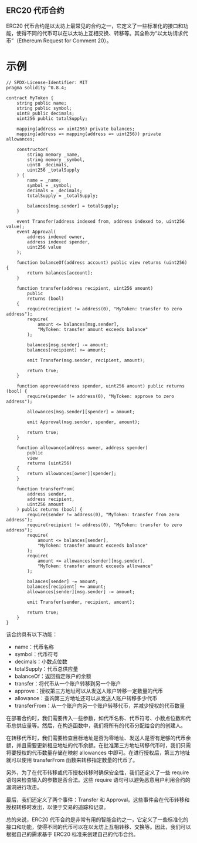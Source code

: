## ERC20 代币合约

ERC20 代币合约是以太坊上最常见的合约之一，它定义了一些标准化的接口和功能，使得不同的代币可以在以太坊上互相交换、转移等。其全称为“以太坊请求代币”（Ethereum Request for Comment 20）。

# 示例

```solidity
// SPDX-License-Identifier: MIT
pragma solidity ^0.8.4;

contract MyToken {
    string public name;
    string public symbol;
    uint8 public decimals;
    uint256 public totalSupply;

    mapping(address => uint256) private balances;
    mapping(address => mapping(address => uint256)) private allowances;

    constructor(
        string memory _name,
        string memory _symbol,
        uint8 _decimals,
        uint256 _totalSupply
    ) {
        name = _name;
        symbol = _symbol;
        decimals = _decimals;
        totalSupply = _totalSupply;

        balances[msg.sender] = totalSupply;
    }

    event Transfer(address indexed from, address indexed to, uint256 value);
    event Approval(
        address indexed owner,
        address indexed spender,
        uint256 value
    );

    function balanceOf(address account) public view returns (uint256) {
        return balances[account];
    }

    function transfer(address recipient, uint256 amount)
        public
        returns (bool)
    {
        require(recipient != address(0), "MyToken: transfer to zero address");
        require(
            amount <= balances[msg.sender],
            "MyToken: transfer amount exceeds balance"
        );

        balances[msg.sender] -= amount;
        balances[recipient] += amount;

        emit Transfer(msg.sender, recipient, amount);

        return true;
    }

    function approve(address spender, uint256 amount) public returns (bool) {
        require(spender != address(0), "MyToken: approve to zero address");

        allowances[msg.sender][spender] = amount;

        emit Approval(msg.sender, spender, amount);

        return true;
    }

    function allowance(address owner, address spender)
        public
        view
        returns (uint256)
    {
        return allowances[owner][spender];
    }

    function transferFrom(
        address sender,
        address recipient,
        uint256 amount
    ) public returns (bool) {
        require(sender != address(0), "MyToken: transfer from zero address");
        require(recipient != address(0), "MyToken: transfer to zero address");
        require(
            amount <= balances[sender],
            "MyToken: transfer amount exceeds balance"
        );
        require(
            amount <= allowances[sender][msg.sender],
            "MyToken: transfer amount exceeds allowance"
        );

        balances[sender] -= amount;
        balances[recipient] += amount;
        allowances[sender][msg.sender] -= amount;

        emit Transfer(sender, recipient, amount);

        return true;
    }
}
```

该合约具有以下功能：

- name：代币名称
- symbol：代币符号
- decimals：小数点位数
- totalSupply：代币总供应量
- balanceOf：返回指定账户的余额
- transfer：将代币从一个账户转移到另一个账户
- approve：授权第三方地址可以从发送人账户转移一定数量的代币
- allowance：查询第三方地址还可以从发送人账户转移多少代币
- transferFrom：从一个账户向另一个账户转移代币，并减少授权的代币数量

在部署合约时，我们需要传入一些参数，如代币名称、代币符号、小数点位数和代币总供应量等。然后，在构造函数中，我们将所有的代币分配给合约的创建人。

在转移代币时，我们需要检查目标地址是否为零地址、发送人是否有足够的代币余额，并且需要更新相应地址的代币余额。在批准第三方地址转移代币时，我们只需将要授权的代币数量存储在映射 allowances 中即可。在进行授权后，第三方地址就可以使用 transferFrom 函数来转移指定数量的代币了。

另外，为了在代币转移或代币授权转移时确保安全性，我们还定义了一些 require 语句来检查输入的参数是否合法。这些 require 语句可以避免恶意用户利用合约的漏洞进行攻击。

最后，我们还定义了两个事件：Transfer 和 Approval。这些事件会在代币转移和授权转移时发出，以便于交易的追踪和记录。

总的来说，ERC20 代币合约是非常有用的智能合约之一，它定义了一些标准化的接口和功能，使得不同的代币可以在以太坊上互相转移、交换等。因此，我们可以根据自己的需求基于 ERC20 标准来创建自己的代币合约。